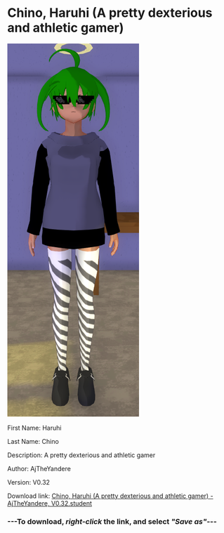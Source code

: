 # Chino, Haruhi (A pretty dexterious and athletic gamer)

<img src = "https://raw.githubusercontent.com/Arbiter1223/Daigaku-Gurashi-Custom-Students/master/Students/Files/Chino%2C%20Haruhi%20(A%20pretty%20dexterious%20and%20athletic%20gamer).png">

First Name: Haruhi

Last Name: Chino

Description: A pretty dexterious and athletic gamer

Author: AjTheYandere

Version: V0.32

Download link: <a href="https://raw.githubusercontent.com/Arbiter1223/Daigaku-Gurashi-Custom-Students/master/Students/Files/Chino%2C%20Haruhi%20(A%20pretty%20dexterious%20and%20athletic%20gamer)%20-%20AjTheYandere%2C%20V0.32.student">Chino, Haruhi (A pretty dexterious and athletic gamer) - AjTheYandere, V0.32.student</a>

### ---**To download, _right-click_ the link, and select _"Save as"_**---
